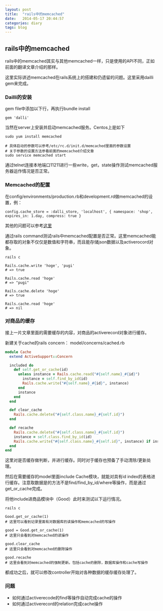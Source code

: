 ```yaml
---
layout: post
title:  "rails中的memcached"
date:   2014-05-17 20:44:57
categories: diary
tags: blog
---
```


## rails中的memcached

rails中的memcached其实与其他memcached一样，只是使用的API不同，正如前面的翻译文章介绍的那样。

这里实际讲述memcached在rails系统上的搭建和仍遗留的问题。这里采用dailli gem来完成。

### Dailli的安装

gem file中添加以下行，再执行bundle install

    gem 'dalli'

当然在server上安装并启动memcached服务。Centos上是如下

    sudo yum install memcached

    # 具体启动的参数可以参考/etc/rc.d/init.d/memcached里面的参数设置
    # 关于参数的设置方法参看前面的memcached介绍文章
    sudo service memcached start


通过telnet连接本地端口11211进行一些write，get，state操作测试memcached服务器运作情况是否正常。

### Memcached的配置

在config/environments/production.rb和development.rd做memcached的设置，例：

    config.cache_store = :dalli_store, 'localhost', { namespace: 'shop', expires_in: 1.day, compress: true }

其他的问题可以参考[这里][intro]

通过rails command测试rails中memcached配置是否正常。这里memcached能都存取的对象不仅仅是数值和字符串，而且能存储json数据以及activerocord对象。

```
rails c

Rails.cache.write 'hoge', 'pugi'
# => true

Rails.cache.read 'hoge'
# => "pugi"

Rails.cache.delete 'hoge'
# => true

Rails.cache.read 'hoge'
# => nil
```

### 对商品的缓存

接上一片文章里面的需要缓存的内容，对商品的activerecord对象进行缓存。

新建关于cache的rails concern： model/concerns/cached.rb

```ruby
module Cache
  extend ActiveSupport::Concern

  included do
    def self.get_or_cache(id)
      unless instance = Rails.cache.read("#{self.name}_#{id}")
        instance = self.find_by_id(id)
        Rails.cache.write("#{self.name}_#{id}", instance)
      end
      instance
    end
  end

  def clear_cache
    Rails.cache.delete("#{self.class.name}_#{self.id}")
  end

  def recache
    Rails.cache.delete("#{self.class.name}_#{self.id}")
    instance = self.class.find_by_id(id)
    Rails.cache.write("#{self.class.name}_#{self.id}", instance) if instance
  end
end
```
这里对是否缓存做判断，并进行缓存。同时对于缓存也预备了手动清除/更新处理。

然后在需要缓存的model里面include Cache模块，就能对具有id index的表格进行缓存。注意取数据是的方法不是find/find_by_id/where等操作，而是通过get_or_cache完成。

将他include进商品模块中（Good）此时来测试以下运行情况。

```
rails c

Good.get_or_cache(1)
# 这里可以看到记录里面有对数据库的读操作和memcached的写操作

good = Good.get_or_cache(1)
# 这里只会看到对memcached的读操作

good.clear_cache
# 这里只会看到对memcached的删除操作

good.recache
# 这里会看到对memcached的强制更新。包括cache的删除，数据库操作和cache写操作
```

都成功之后，就可以修改controller开始对各种数据的缓存缓存处理了。

### 问题

* 如何通过activerecode的find等操作自动完成cache的操作
* 如何通过activerecord的relation完成cache操作

[shop]: shop.fdwills.com
[intro]: http://morizyun.github.io/blog/gem-dalli-memcache/
